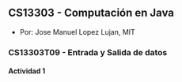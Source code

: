 ## CS13303 - Computación en Java
- Por: Jose Manuel Lopez Lujan, MIT

### CS13303T09 - Entrada y Salida de datos 

#### Actividad 1

